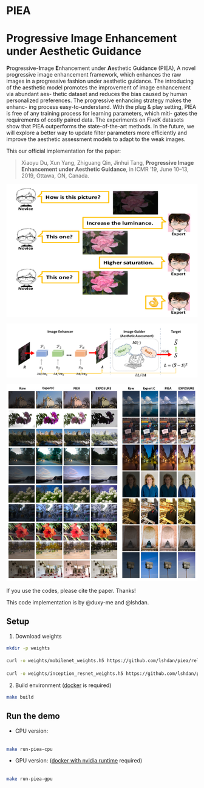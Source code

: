 # PIEA

# Progressive Image Enhancement under Aesthetic Guidance

**P**rogressive-**I**mage **E**nhancement under  **A**esthetic Guidance (PIEA), A novel progressive image enhancement framework, which enhances the raw images in a progressive fashion
under aesthetic guidance. The introducing of the aesthetic model
promotes the improvement of image enhancement via abundant aes-
thetic dataset and reduces the bias caused by human personalized
preferences. The progressive enhancing strategy makes the enhanc-
ing process easy-to-understand. With the plug & play setting, PIEA
is free of any training process for learning parameters, which miti-
gates the requirements of costly paired data. The experiments on
FiveK datasets show that PIEA outperforms the state-of-the-art
methods. In the future, we will explore a better way to update filter
parameters more efficiently and improve the aesthetic assessment
models to adapt to the weak images.

This our official implementation for the paper:

> Xiaoyu Du, Xun Yang, Zhiguang Qin, Jinhui Tang, **Progressive Image Enhancement under Aesthetic Guidance**, in ICMR ’19, June 10–13, 2019, Ottawa, ON, Canada.

![Concept](./docs/idea.png)


![Architecture](./docs/architecture.png)


![Gallery](./docs/gallery.png)

If you use the codes, please cite the paper. Thanks!

This code implementation is by @duxy-me and @lshdan. 

## Setup 

1. Download weights

```bash
mkdir -p weights

curl -o weights/mobilenet_weights.h5 https://github.com/lshdan/piea/releases/download/1.0/mobilenet_weights.h5

curl -o weights/inception_resnet_weights.h5 https://github.com/lshdan/piea/releases/download/1.0/inception_resnet_weights.h5
```

2. Build environment ([docker](https://docs.docker.com/engine/install/ubuntu/) is required)

```bash
make build
```

## Run the demo

- CPU version:

```bash

make run-piea-cpu 

```

- GPU version: ([docker with nvidia runtime](https://github.com/NVIDIA/nvidia-docker) required)

```bash

make run-piea-gpu 

```
